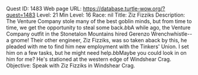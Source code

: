 Quest ID: 1483
Web page URL: https://database.turtle-wow.org/?quest=1483
Level: 21
Min Level: 16
Race: nil
Title: Ziz Fizziks
Description: The Venture Company stole many of the best goblin minds, but from time to time, we get the opportunity to steal some back.$b$bA while ago, the Venture Company outfit in the Stonetalon Mountains hired Gerenzo Wrenchwhistle--a gnome! Their other engineer, Ziz Fizziks, was so taken aback by this, he pleaded with me to find him new employment with the Tinkers' Union. I set him on a few tasks, but he might need help.$b$bMaybe you could look in on him for me? He's stationed at the western edge of Windshear Crag.
Objective: Speak with Ziz Fizziks in Windshear Crag.
